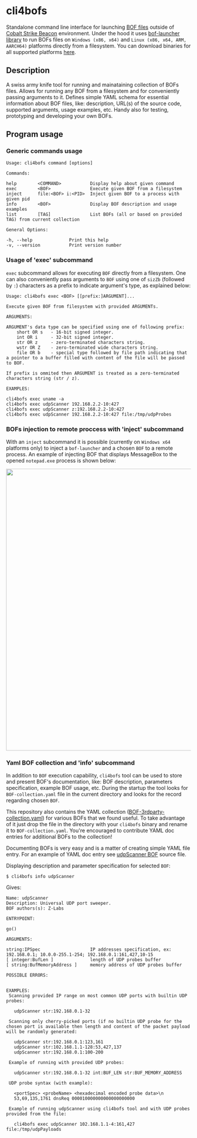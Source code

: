 # cli4bofs 

Standalone command line interface for launching [BOF files](https://hstechdocs.helpsystems.com/manuals/cobaltstrike/current/userguide/content/topics/beacon-object-files_main.htm) outside of [Cobalt Strike Beacon](https://hstechdocs.helpsystems.com/manuals/cobaltstrike/current/userguide/content/topics/welcome_main.htm) environment. Under the hood it uses [bof-launcher library](https://github.com/The-Z-Labs/bof-launcher) to run BOFs files on `Windows (x86, x64)` and `Linux (x86, x64, ARM, AARCH64)` platforms directly from a filesystem. You can download binaries for all supported platforms [here](https://github.com/The-Z-Labs/cli4bofs/releases).

## Description

A swiss army knife tool for running and mainataining collection of BOFs files. Allows for running any BOF from a filesystem and for conveniently passing arguments to it. Defines simple YAML schema for essential information about BOF files, like: description, URL(s) of the source code, supported arguments, usage examples, etc. Handy also for testing, prototyping and developing your own BOFs.

## Program usage

### Generic commands usage

```
Usage: cli4bofs command [options]

Commands:

help     	<COMMAND>		    Display help about given command
exec     	<BOF>			    Execute given BOF from a filesystem
inject   	file:<BOF> i:<PID>	Inject given BOF to a process with given pid
info     	<BOF>			    Display BOF description and usage examples
list     	[TAG]			    List BOFs (all or based on provided TAG) from current collection

General Options:

-h, --help			    Print this help
-v, --version			Print version number
```

### Usage of 'exec' subcommand

`exec` subcommand allows for executing `BOF` directly from a filesystem. One can also conveniently pass arguments to `BOF` using one of `sizZb` (followed by `:`) characters as a prefix to indicate argument's type, as explained below:

```
Usage: cli4bofs exec <BOF> [[prefix:]ARGUMENT]...

Execute given BOF from filesystem with provided ARGUMENTs.

ARGUMENTS:

ARGUMENT's data type can be specified using one of following prefix:
	short OR s	 - 16-bit signed integer.
	int OR i	 - 32-bit signed integer.
	str OR z	 - zero-terminated characters string.
	wstr OR Z	 - zero-terminated wide characters string.
	file OR b	 - special type followed by file path indicating that a pointer to a buffer filled with content of the file will be passed to BOF.

If prefix is ommited then ARGUMENT is treated as a zero-terminated characters string (str / z).

EXAMPLES:

cli4bofs exec uname -a
cli4bofs exec udpScanner 192.168.2.2-10:427
cli4bofs exec udpScanner z:192.168.2.2-10:427
cli4bofs exec udpScanner 192.168.2.2-10:427 file:/tmp/udpProbes
```

### BOFs injection to remote proccess with 'inject' subcommand

With an `inject` subcommand it is possible (currently on `Windows x64` platforms only) to inject a `bof-launcher` and a chosen `BOF` to a remote process. An example of injecting BOF that displays MessageBox to the opened `notepad.exe` process is shown below:

<p align="center">
  <img src="https://github.com/user-attachments/assets/b32a4ad6-ac53-440c-88f7-5982c72a8485" width="768" />
</p>

### Yaml BOF collection and 'info' subcommand

In addition to `BOF` execution capability, `cli4bofs` tool can be used to store and present BOF's documentation, like: BOF description, parameters specification, example BOF usage, etc. During the startup the tool looks for `BOF-collection.yaml` file in the current directory and looks for the record regarding chosen `BOF`.

This repository also contains the YAML collection ([BOF-3rdparty-collection.yaml](BOF-3rdparty-collection.yaml)) for various BOFs that we found useful. To take advantage of it just drop the file in the directory with your `cli4bofs` binary and rename it to `BOF-collection.yaml`. You're encouraged to contribute YAML doc entries for additional BOFs to the collection!

Documenting BOFs is very easy and is a matter of creating simple YAML file entry. For an example of YAML doc entry see [udpScanner BOF](https://github.com/The-Z-Labs/bof-launcher/blob/main/bofs/src/udpScanner.zig) source file.

Displaying description and parameter specification for selected `BOF`:

    $ cli4bofs info udpScanner

Gives:

```
Name: udpScanner
Description: Universal UDP port sweeper.
BOF authors(s): Z-Labs

ENTRYPOINT:

go()

ARGUMENTS:

string:IPSpec                   IP addresses specification, ex: 192.168.0.1; 10.0.0-255.1-254; 192.168.0.1:161,427,10-15
[ integer:BufLen ]              length of UDP probes buffer
[ string:BufMemoryAddress ]     memory address of UDP probes buffer

POSSIBLE ERRORS:


EXAMPLES: 
 Scanning provided IP range on most common UDP ports with builtin UDP probes:

   udpScanner str:192.168.0.1-32

 Scanning only cherry-picked ports (if no builtin UDP probe for the chosen port is available then length and content of the packet payload will be randomly generated:

   udpScanner str:192.168.0.1:123,161
   udpScanner str:102.168.1.1-128:53,427,137
   udpScanner str:192.168.0.1:100-200

 Example of running with provided UDP probes:

   udpScanner str:192.168.0.1-32 int:BUF_LEN str:BUF_MEMORY_ADDRESS

 UDP probe syntax (with example):

   <portSpec> <probeName> <hexadecimal encoded probe data>\n
   53,69,135,1761 dnsReq 000010000000000000000000

 Example of running udpScanner using cli4bofs tool and with UDP probes provided from the file:

   cli4bofs exec udpScanner 102.168.1.1-4:161,427 file:/tmp/udpPayloads
```
